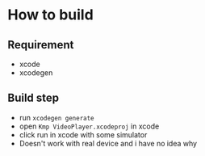 # How to build

## Requirement

- xcode
- xcodegen

## Build step

- run `xcodegen generate`
- open `Kmp VideoPlayer.xcodeproj` in xcode
- click run in xcode with some simulator
- Doesn't work with real device and i have no idea why